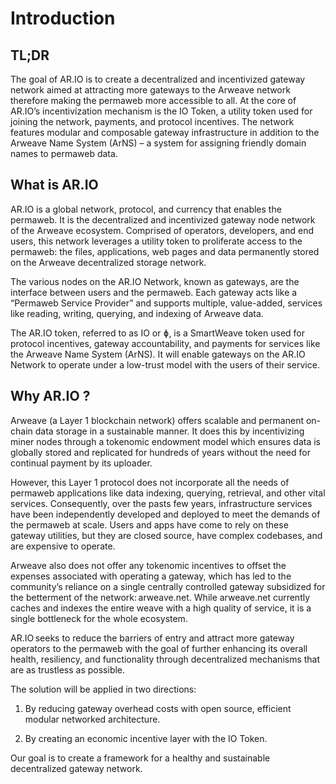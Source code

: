 # Introduction

## TL;DR

The goal of AR.IO is to create a decentralized and incentivized gateway network aimed at attracting more gateways to the Arweave network therefore making the permaweb more accessible to all. At the core of AR.IO’s incentivization mechanism is the IO Token, a utility token used for joining the network, payments, and protocol incentives. The network features modular and composable gateway infrastructure in addition to the Arweave Name System (ArNS) – a system for assigning friendly domain names to permaweb data. 

## What is AR.IO

AR.IO is a global network, protocol, and currency that enables the permaweb. It is the decentralized and incentivized gateway node network of the Arweave ecosystem. Comprised of operators, developers, and end users, this network leverages a utility token to proliferate access to the permaweb: the files, applications, web pages and data permanently stored on the Arweave decentralized storage network.

The various nodes on the AR.IO Network, known as gateways, are the interface between users and the permaweb. Each gateway acts like a “Permaweb Service Provider” and supports multiple, value-added, services like reading, writing, querying, and indexing of Arweave data.

The AR.IO token, referred to as IO or ɸ, is a SmartWeave token used for protocol incentives, gateway accountability, and payments for services like the Arweave Name System (ArNS). It will enable gateways on the AR.IO Network to operate under a low-trust model with the users of their service.

## Why AR.IO ?

Arweave (a Layer 1 blockchain network) offers scalable and permanent on-chain data storage in a sustainable manner. It does this by incentivizing miner nodes through a tokenomic endowment model which ensures data is globally stored and replicated for hundreds of years without the need for continual payment by its uploader.

However, this Layer 1 protocol does not incorporate all the needs of permaweb applications like data indexing, querying, retrieval, and other vital services. Consequently, over the pasts few years, infrastructure services have been independently developed and deployed to meet the demands of the permaweb at scale. Users and apps have come to rely on these gateway utilities, but they are closed source, have complex codebases, and are expensive to operate.

Arweave also does not offer any tokenomic incentives to offset the expenses associated with operating a gateway, which has led to the community’s reliance on a single centrally controlled gateway subsidized for the betterment of the network: arweave.net. While arweave.net currently caches and indexes the entire weave with a high quality of service, it is a single bottleneck for the whole ecosystem.

AR.IO seeks to reduce the barriers of entry and attract more gateway operators to the permaweb with the goal of further enhancing its overall health, resiliency, and functionality through decentralized mechanisms that are as trustless as possible.

The solution will be applied in two directions:

1. By reducing gateway overhead costs with open source, efficient modular networked architecture.

2. By creating an economic incentive layer with the IO Token.

Our goal is to create a framework for a healthy and sustainable decentralized gateway network.
